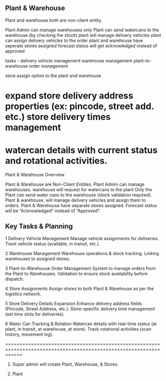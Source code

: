 ## Plant & Warehouse

Plant and warehouse both are non-client entity.

Plant Admin can manage warehouses
only Plant can send watercans to the warehouse (by checking the stock)
plant will manage delivery vehicles
plant can assign delivery vehicles to the order
plant and warehouse have seperate stores assigned
forecast status will get acknowledged instead of approved

tasks -
delivery vehicle management
warehouse management
plant-to-warehouse order management

store assign option to the plant and warehouse

expand store delivery address properties (ex: pincode, street add. etc.)
store delivery times management
========================

# watercan details with current status and rotational activities.

Plant & Warehouse Overview

Plant & Warehouse are Non-Client Entities.
Plant Admin can manage warehouses.
warehouse will request for watercans to the plant
Only the Plant can send water cans to the warehouse (stock validation required).
Plant & warehouse, will manage delivery vehicles and assign them to orders.
Plant & Warehouse have separate stores assigned.
Forecast status will be “Acknowledged” instead of “Approved”.

## Key Tasks & Planning

1 Delivery Vehicle Management
Manage vehicle assignments for deliveries.
Track vehicle status (available, in transit, etc.).

2 Warehouse Management
Warehouse operations & stock tracking.
Linking warehouses to assigned stores.

3 Plant-to-Warehouse Order Management
System to manage orders from the Plant to Warehouses.
Validation to ensure stock availability before dispatch.

4 Store Assignments
Assign stores to both Plant & Warehouse as per the logistics network.

5 Store Delivery Details Expansion
Enhance delivery address fields (Pincode, Street Address, etc.).
Store-specific delivery time management (set time slots for deliveries).

6 Water Can Tracking & Rotation
Watercan details with real-time status (at plant, in transit, at warehouse, at store).
Track rotational activities (scan history, movement log).

==================================================================================================================

1. Super admin will create Plant, Warehouse, & Stores.

2. Plant
